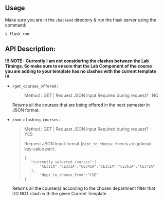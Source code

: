 ## Usage

Make sure you are in the `/backend` directory & run the flask server using the command:
```
$ flask run
```

## API Description:

**!!! NOTE : Currently I am not considering the clashes between the Lab Timings. So make sure to ensure that the Lab Component of the course you are adding to your template has no clashes with the current template !!!**

- `/get_courses_offered`  :
    > Method : GET | Request JSON Input Required during request? : NO

    Returns all the courses that are being offered in the next semester in JSON format.

- `/non_clashing_courses` :
    > Method : GET | Request JSON Input Required during request? : YES
    >
    > Request JSON Input format (`dept_to_choose_from` is an optional key-value pair): 
    >```
    >{
    >    "currently_selected_courses":[
    >        "CE311A","CE331A","CE341A","CE351A","CE361A","CE371A"
    >    ],
    >        "dept_to_choose_from":"CSE"
    >}
    >```

    Returns all the course(s) according to the chosen department filter that DO NOT clash with the given Current Template. 